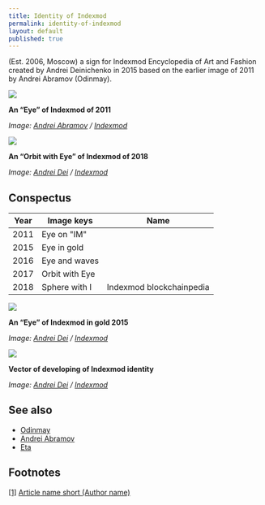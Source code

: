 ```yaml
---
title: Identity of Indexmod
permalink: identity-of-indexmod
layout: default
published: true
---
```


(Est. 2006, Moscow) a sign for Indexmod Encyclopedia of Art and Fashion created by Andrei Deinichenko in 2015 based on the earlier image of 2011 by Andrei Abramov (Odinmay). 

![](/images/indexmod-2011.png)

**An “Eye” of Indexmod of 2011**

*Image: [Andrei Abramov](abramov-andrei) / [Indexmod](indexmod)*

![](/encyclopedia/images/eye-2018.png)

**An “Orbit with Eye” of Indexmod of 2018**

*Image: [Andrei Dei](dei-andrei) / [Indexmod](indexmod)*

## Conspectus

|Year|Image keys|Name|
|-|-|-|
|2011|Eye on "IM"||
|2015|Eye in gold||
|2016|Eye and waves||
|2017|Orbit with Eye||
|2018|Sphere with I|Indexmod blockchainpedia|

![](/images/eye-gold.png)

**An “Eye” of Indexmod  in gold 2015**

*Image: [Andrei Dei](dei-andrei) / [Indexmod](indexmod)*

![](/images/vector.jpg)

**Vector of developing of Indexmod identity**

*Image: [Andrei Dei](dei-andrei) / [Indexmod](indexmod)*

## See also

+ [Odinmay](odinmay)
+ [Andrei Abramov](abramov-Andrei)
+ [Eta](eta)

## Footnotes

[[1]](#a1) <span id="f1"></span> [Article name short (Author name)](http://example.net/article)
